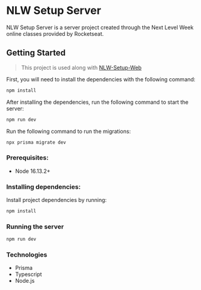 # NLW Setup Server

NLW Setup Server is a server project created through the Next Level Week online classes provided by Rocketseat.

## Getting Started

> This project is used along with [NLW-Setup-Web](https://github.com/mauriciocr22/nlw-setup-web)

First, you will need to install the dependencies with the following command:

```sh
npm install
```

After installing the dependencies, run the following command to start the server:

```sh
npm run dev
```

Run the following command to run the migrations:

```sh
npx prisma migrate dev
```

### Prerequisites:

- Node 16.13.2+

### Installing dependencies:

Install project dependencies by running:

```sh
npm install
```

### Running the server

```sh
npm run dev
```

### Technologies

- Prisma
- Typescript
- Node.js
